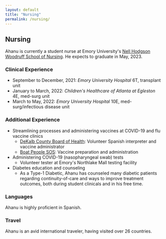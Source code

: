 ```yaml
---
layout: default
title: "Nursing"
permalink: /nursing/
---
```


## Nursing 
Ahanu is currently a student nurse at Emory University's [Nell Hodgson Woodruff School of Nursing](https://nursing.emory.edu). He expects to graduate in May, 2023. 

### Clinical Experience
* September to December, 2021: _Emory University Hospital_ 6T, transplant unit  
* January to March, 2022: _Children's Healthcare of Atlanta at Egleston_ 4E, med-surg unit  
* March to May, 2022: _Emory University Hospital_ 10E, med-surg/infectious disease unit

### Additional Experience
* Streamlining processes and administering vaccines at COVID-19 and flu vaccine clinics  
  * [DeKalb County Board of Health](https://www.dekalbhealth.net/): Volunteer Spanish interpreter and vaccine administrator
  * [Boat People SOS](https://www.bpsos.org): Vaccine preparation and administration
* Administering COVID-19 (nasopharyngeal swab) tests
  * Volunteer tester at Emory's Northlake Mall testing facility
* Diabetes education and counseling
  * As a Type-1 Diabetic, Ahanu has counseled many diabetic patients regarding continuity-of-care and ways to improve treatment outcomes, both during student clinicals and in his free time.

### Languages
Ahanu is highly proficient in Spanish.

### Travel
Ahanu is an avid international traveler, having visited over 26 countries.
